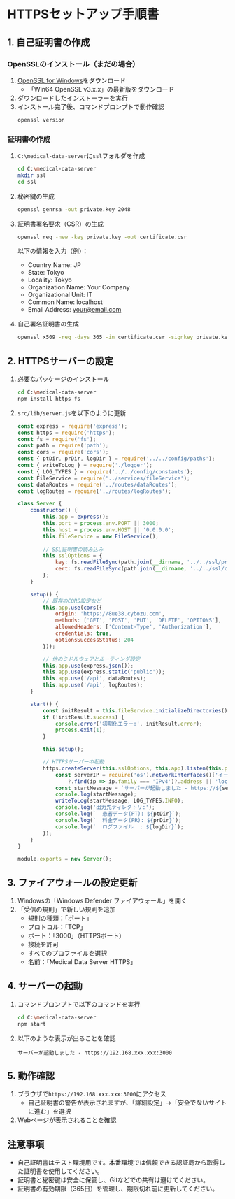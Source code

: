 # HTTPSセットアップ手順書

## 1. 自己証明書の作成

### OpenSSLのインストール（まだの場合）
1. [OpenSSL for Windows](https://slproweb.com/products/Win32OpenSSL.html)をダウンロード
   - 「Win64 OpenSSL v3.x.x」の最新版をダウンロード
2. ダウンロードしたインストーラーを実行
3. インストール完了後、コマンドプロンプトで動作確認
   ```bash
   openssl version
   ```

### 証明書の作成
1. `C:\medical-data-server`に`ssl`フォルダを作成
   ```bash
   cd C:\medical-data-server
   mkdir ssl
   cd ssl
   ```

2. 秘密鍵の生成
   ```bash
   openssl genrsa -out private.key 2048
   ```

3. 証明書署名要求（CSR）の生成
   ```bash
   openssl req -new -key private.key -out certificate.csr
   ```
   以下の情報を入力（例）：
   - Country Name: JP
   - State: Tokyo
   - Locality: Tokyo
   - Organization Name: Your Company
   - Organizational Unit: IT
   - Common Name: localhost
   - Email Address: your@email.com

4. 自己署名証明書の生成
   ```bash
   openssl x509 -req -days 365 -in certificate.csr -signkey private.key -out certificate.crt
   ```

## 2. HTTPSサーバーの設定

1. 必要なパッケージのインストール
   ```bash
   cd C:\medical-data-server
   npm install https fs
   ```

2. `src/lib/server.js`を以下のように更新
   ```javascript
   const express = require('express');
   const https = require('https');
   const fs = require('fs');
   const path = require('path');
   const cors = require('cors');
   const { ptDir, prDir, logDir } = require('../../config/paths');
   const { writeToLog } = require('./logger');
   const { LOG_TYPES } = require('../../config/constants');
   const FileService = require('../services/fileService');
   const dataRoutes = require('../routes/dataRoutes');
   const logRoutes = require('../routes/logRoutes');

   class Server {
       constructor() {
           this.app = express();
           this.port = process.env.PORT || 3000;
           this.host = process.env.HOST || '0.0.0.0';
           this.fileService = new FileService();
           
           // SSL証明書の読み込み
           this.sslOptions = {
               key: fs.readFileSync(path.join(__dirname, '../../ssl/private.key')),
               cert: fs.readFileSync(path.join(__dirname, '../../ssl/certificate.crt'))
           };
       }

       setup() {
           // 既存のCORS設定など
           this.app.use(cors({
               origin: 'https://8ue38.cybozu.com',
               methods: ['GET', 'POST', 'PUT', 'DELETE', 'OPTIONS'],
               allowedHeaders: ['Content-Type', 'Authorization'],
               credentials: true,
               optionsSuccessStatus: 204
           }));

           // 他のミドルウェアとルーティング設定
           this.app.use(express.json());
           this.app.use(express.static('public'));
           this.app.use('/api', dataRoutes);
           this.app.use('/api', logRoutes);
       }

       start() {
           const initResult = this.fileService.initializeDirectories();
           if (!initResult.success) {
               console.error('初期化エラー:', initResult.error);
               process.exit(1);
           }

           this.setup();

           // HTTPSサーバーの起動
           https.createServer(this.sslOptions, this.app).listen(this.port, this.host, () => {
               const serverIP = require('os').networkInterfaces()['イーサネット']
                   ?.find(ip => ip.family === 'IPv4')?.address || 'localhost';
               const startMessage = `サーバーが起動しました - https://${serverIP}:${this.port}`;
               console.log(startMessage);
               writeToLog(startMessage, LOG_TYPES.INFO);
               console.log('出力先ディレクトリ:');
               console.log(`  患者データ(PT): ${ptDir}`);
               console.log(`  料金データ(PR): ${prDir}`);
               console.log(`  ログファイル  : ${logDir}`);
           });
       }
   }

   module.exports = new Server();
   ```

## 3. ファイアウォールの設定更新

1. Windowsの「Windows Defender ファイアウォール」を開く
2. 「受信の規則」で新しい規則を追加
   - 規則の種類：「ポート」
   - プロトコル：「TCP」
   - ポート：「3000」（HTTPSポート）
   - 接続を許可
   - すべてのプロファイルを選択
   - 名前：「Medical Data Server HTTPS」

## 4. サーバーの起動

1. コマンドプロンプトで以下のコマンドを実行
   ```bash
   cd C:\medical-data-server
   npm start
   ```

2. 以下のような表示が出ることを確認
   ```
   サーバーが起動しました - https://192.168.xxx.xxx:3000
   ```

## 5. 動作確認

1. ブラウザで`https://192.168.xxx.xxx:3000`にアクセス
   - 自己証明書の警告が表示されますが、「詳細設定」→「安全でないサイトに進む」を選択
2. Webページが表示されることを確認

## 注意事項

- 自己証明書はテスト環境用です。本番環境では信頼できる認証局から取得した証明書を使用してください。
- 証明書と秘密鍵は安全に保管し、Gitなどでの共有は避けてください。
- 証明書の有効期限（365日）を管理し、期限切れ前に更新してください。